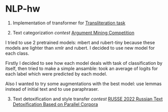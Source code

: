 # NLP-hw

1. Implementation of transformer for [Transliteration task](https://codalab.lisn.upsaclay.fr/competitions/12240)

2. Text categorization *contest* [Argument Mining Competition](https://codalab.lisn.upsaclay.fr/competitions/786)

I tried to use 2 pretrained models: mbert and rubert-tiny because these models are lighter than xmlr and rubert. I decided to use new model for each class.

Firstly I decided to see how each model deals with task of classification by itself, then tried to make a simple ansamble: took an average of logits for each label which were predicted by each model.

Also I wanted to try some augmentations with the best model: use lemmas instead of initial text and to use paraphraser.

3. Text detoxification and style transfer *contest* [RUSSE 2022 Russian Text Detoxification Based on Parallel Corpora](https://codalab.lisn.upsaclay.fr/competitions/642)
